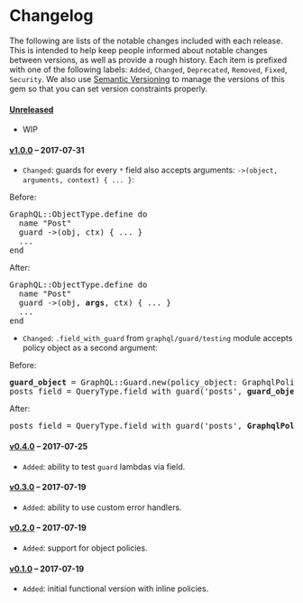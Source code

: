# Changelog

The following are lists of the notable changes included with each release.
This is intended to help keep people informed about notable changes between
versions, as well as provide a rough history. Each item is prefixed with
one of the following labels: `Added`, `Changed`, `Deprecated`,
`Removed`, `Fixed`, `Security`. We also use [Semantic Versioning](http://semver.org)
to manage the versions of this gem so
that you can set version constraints properly.

#### [Unreleased](https://github.com/exAspArk/graphql-guard/compare/v1.0.0...HEAD)

* WIP

#### [v1.0.0](https://github.com/exAspArk/graphql-guard/compare/v0.4.0...v1.0.0) – 2017-07-31

* `Changed`: guards for every `*` field also accepts arguments: `->(object, arguments, context) { ... }`:

Before:

<pre>
GraphQL::ObjectType.define do
  name "Post"
  guard ->(obj, ctx) { ... }
  ...
end
</pre>

After:

<pre>
GraphQL::ObjectType.define do
  name "Post"
  guard ->(obj, <b>args</b>, ctx) { ... }
  ...
end
</pre>

* `Changed`: `.field_with_guard` from `graphql/guard/testing` module accepts policy object as a second argument:

Before:

<pre>
<b>guard_object</b> = GraphQL::Guard.new(policy_object: GraphqlPolicy)
posts_field = QueryType.field_with_guard('posts', <b>guard_object</b>)
</pre>

After:

<pre>
posts_field = QueryType.field_with_guard('posts', <b>GraphqlPolicy</b>)
</pre>

#### [v0.4.0](https://github.com/exAspArk/graphql-guard/compare/v0.3.0...v0.4.0) – 2017-07-25

* `Added`: ability to test `guard` lambdas via field.

#### [v0.3.0](https://github.com/exAspArk/graphql-guard/compare/v0.2.0...v0.3.0) – 2017-07-19

* `Added`: ability to use custom error handlers.

#### [v0.2.0](https://github.com/exAspArk/graphql-guard/compare/v0.1.0...v0.2.0) – 2017-07-19

* `Added`: support for object policies.

#### [v0.1.0](https://github.com/exAspArk/graphql-guard/compare/e6d7d0f...v0.1.0) – 2017-07-19

* `Added`: initial functional version with inline policies.
